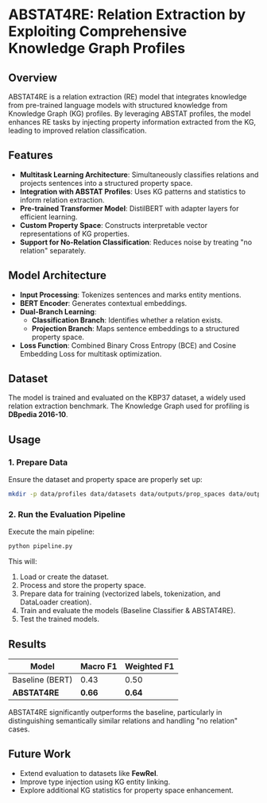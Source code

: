 # ABSTAT4RE: Relation Extraction by Exploiting Comprehensive Knowledge Graph Profiles

## Overview
ABSTAT4RE is a relation extraction (RE) model that integrates knowledge from pre-trained language models with structured knowledge from Knowledge Graph (KG) profiles. By leveraging ABSTAT profiles, the model enhances RE tasks by injecting property information extracted from the KG, leading to improved relation classification.

## Features
- **Multitask Learning Architecture**: Simultaneously classifies relations and projects sentences into a structured property space.
- **Integration with ABSTAT Profiles**: Uses KG patterns and statistics to inform relation extraction.
- **Pre-trained Transformer Model**: DistilBERT with adapter layers for efficient learning.
- **Custom Property Space**: Constructs interpretable vector representations of KG properties.
- **Support for No-Relation Classification**: Reduces noise by treating "no relation" separately.


## Model Architecture
- **Input Processing**: Tokenizes sentences and marks entity mentions.
- **BERT Encoder**: Generates contextual embeddings.
- **Dual-Branch Learning**:
  - **Classification Branch**: Identifies whether a relation exists.
  - **Projection Branch**: Maps sentence embeddings to a structured property space.
- **Loss Function**: Combined Binary Cross Entropy (BCE) and Cosine Embedding Loss for multitask optimization.

## Dataset
The model is trained and evaluated on the KBP37 dataset, a widely used relation extraction benchmark. The Knowledge Graph used for profiling is **DBpedia 2016-10**.

## Usage
### 1. Prepare Data
Ensure the dataset and property space are properly set up:
```bash
mkdir -p data/profiles data/datasets data/outputs/prop_spaces data/outputs/datasets metadata
```

### 2. Run the Evaluation Pipeline
Execute the main pipeline:
```bash
python pipeline.py
```
This will:
1. Load or create the dataset.
2. Process and store the property space.
3. Prepare data for training (vectorized labels, tokenization, and DataLoader creation).
4. Train and evaluate the models (Baseline Classifier & ABSTAT4RE).
5. Test the trained models.




## Results
| Model       | Macro F1 | Weighted F1 |
|------------|---------|------------|
| Baseline (BERT) | 0.43    | 0.50       |
| **ABSTAT4RE** | **0.66**  | **0.64**   |

ABSTAT4RE significantly outperforms the baseline, particularly in distinguishing semantically similar relations and handling "no relation" cases.

## Future Work
- Extend evaluation to datasets like **FewRel**.
- Improve type injection using KG entity linking.
- Explore additional KG statistics for property space enhancement.
